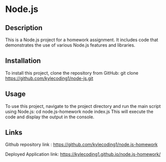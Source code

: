 # Node.js

## Description

This is a Node.js project for a homework assignment. It includes code that demonstrates the use of various Node.js features and libraries.

## Installation
To install this project, clone the repository from GitHub: git clone https://github.com/kylecoding1/node-js.git

## Usage
To use this project, navigate to the project directory and run the main script using Node.js: cd node.js-homework
node index.js
This will execute the code and display the output in the console.

## Links

Github repository link : https://github.com/kylecoding1/node.js-homework

Deployed Application link: https://kylecoding1.github.io/node.js-homework/
